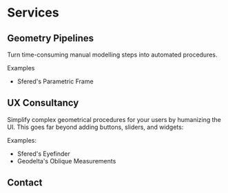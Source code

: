 # Services

## Geometry Pipelines
Turn time-consuming manual modelling steps into automated procedures.

Examples 
- Sfered's Parametric Frame

## UX Consultancy
Simplify complex geometrical procedures for your users by humanizing the UI. This goes far beyond adding buttons, sliders, and widgets:

Examples: 
- Sfered's Eyefinder 
- Geodelta's Oblique Measurements

## Contact
